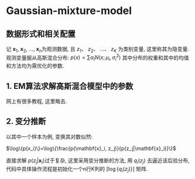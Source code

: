 # Gaussian-mixture-model
## 数据形式和相关配置
记
$\mathbf{x}_1$, 
$\mathbf{x}_2$, 
..., 
$\mathbf{x}_n$为观测数据, 且
$z_1$、
$z_2$、
...、
$z_K$ 为类别变量, 这里称其为隐变量. 观测变量服从高斯混合分布: 
$p(x)=\sum\alpha_i N(x; \mu_i, \sigma^2_i)$
其中分布的权重和其中的均值和方法均为需优化的参数. 
## 1. EM算法求解高斯混合模型中的参数
网上有很多教程, 这里略去. 

## 2. 变分推断
以其中一个样本为例, 变换其对数似然: 

$\log\{p(x_i)\}=\log\{\frac{p(\mathbf{x}_i, z_j)}{p(z_j|\mathbf{x}_i)}\}$

直接求解
$p(z_j|\mathbf{x}_i)$过于复杂, 这里采用变分推断的方法, 用
$q_i(z_j)$
去逼近该后验分布, 代码中具体操作流程是初始化一个n行K列的
$[\log\{q_i(z_j)\}]$
矩阵. 
